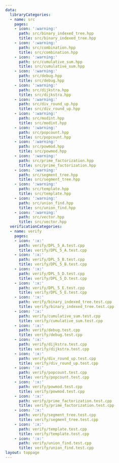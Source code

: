 ```yaml
---
data:
  libraryCategories:
  - name: src
    pages:
    - icon: ':warning:'
      path: src/binary_indexed_tree.hpp
      title: src/binary_indexed_tree.hpp
    - icon: ':warning:'
      path: src/combination.hpp
      title: src/combination.hpp
    - icon: ':warning:'
      path: src/cumulative_sum.hpp
      title: src/cumulative_sum.hpp
    - icon: ':warning:'
      path: src/debug.hpp
      title: src/debug.hpp
    - icon: ':warning:'
      path: src/dijkstra.hpp
      title: src/dijkstra.hpp
    - icon: ':warning:'
      path: src/div_round_up.hpp
      title: src/div_round_up.hpp
    - icon: ':warning:'
      path: src/modint.hpp
      title: src/modint.hpp
    - icon: ':warning:'
      path: src/popcount.hpp
      title: src/popcount.hpp
    - icon: ':warning:'
      path: src/powmod.hpp
      title: src/powmod.hpp
    - icon: ':warning:'
      path: src/prime_factorization.hpp
      title: src/prime_factorization.hpp
    - icon: ':warning:'
      path: src/segment_tree.hpp
      title: src/segment_tree.hpp
    - icon: ':warning:'
      path: src/template.hpp
      title: src/template.hpp
    - icon: ':warning:'
      path: src/union_find.hpp
      title: src/union_find.hpp
    - icon: ':warning:'
      path: src/vector.hpp
      title: src/vector.hpp
  verificationCategories:
  - name: verify
    pages:
    - icon: ':x:'
      path: verify/DPL_5_A.test.cpp
      title: verify/DPL_5_A.test.cpp
    - icon: ':x:'
      path: verify/DPL_5_B.test.cpp
      title: verify/DPL_5_B.test.cpp
    - icon: ':x:'
      path: verify/DPL_5_D.test.cpp
      title: verify/DPL_5_D.test.cpp
    - icon: ':x:'
      path: verify/DPL_5_E.test.cpp
      title: verify/DPL_5_E.test.cpp
    - icon: ':x:'
      path: verify/binary_indexed_tree.test.cpp
      title: verify/binary_indexed_tree.test.cpp
    - icon: ':x:'
      path: verify/cumulative_sum.test.cpp
      title: verify/cumulative_sum.test.cpp
    - icon: ':x:'
      path: verify/debug.test.cpp
      title: verify/debug.test.cpp
    - icon: ':x:'
      path: verify/dijkstra.test.cpp
      title: verify/dijkstra.test.cpp
    - icon: ':x:'
      path: verify/div_round_up.test.cpp
      title: verify/div_round_up.test.cpp
    - icon: ':x:'
      path: verify/popcount.test.cpp
      title: verify/popcount.test.cpp
    - icon: ':x:'
      path: verify/powmod.test.cpp
      title: verify/powmod.test.cpp
    - icon: ':x:'
      path: verify/prime_factorization.test.cpp
      title: verify/prime_factorization.test.cpp
    - icon: ':x:'
      path: verify/segment_tree.test.cpp
      title: verify/segment_tree.test.cpp
    - icon: ':x:'
      path: verify/template.test.cpp
      title: verify/template.test.cpp
    - icon: ':x:'
      path: verify/union_find.test.cpp
      title: verify/union_find.test.cpp
layout: toppage
---
```

